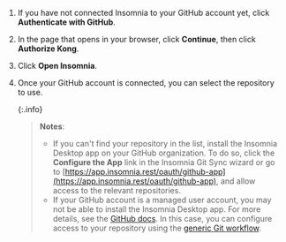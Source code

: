 1. If you have not connected Insomnia to your GitHub account yet, click **Authenticate with GitHub**.
1. In the page that opens in your browser, click **Continue**, then click **Authorize Kong**.
1. Click **Open Insomnia**.
1. Once your GitHub account is connected, you can select the repository to use.

   {:.info}
    > **Notes**:
    > * If you can't find your repository in the list, install the Insomnia Desktop app on your GitHub organization. 
    > To do so, click the **Configure the App** link in the Insomnia Git Sync wizard or go to [https://app.insomnia.rest/oauth/github-app](https://app.insomnia.rest/oauth/github-app), and allow access to the relevant repositories.
    > * If your GitHub account is a managed user account, you may not be able to install the Insomnia Desktop app. For more details, see the [GitHub docs](https://docs.github.com/en/enterprise-cloud@latest/admin/managing-iam/understanding-iam-for-enterprises/abilities-and-restrictions-of-managed-user-accounts#github-apps). In this case, you can configure access to your repository using the [generic Git workflow](./?tab=git).